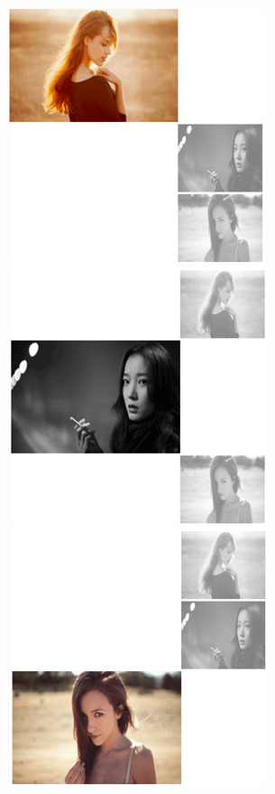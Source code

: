 ![image](https://github.com/ximenqiaobei/hoverHighlightCartoon/blob/master/%E6%95%88%E6%9E%9C1.png)
![image](https://github.com/ximenqiaobei/hoverHighlightCartoon/blob/master/%E6%95%88%E6%9E%9C2.png)
![image](https://github.com/ximenqiaobei/hoverHighlightCartoon/blob/master/%E6%95%88%E6%9E%9C3.png)
